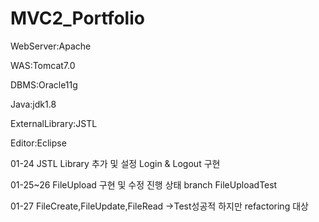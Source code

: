 # MVC2_Portfolio
WebServer:Apache

WAS:Tomcat7.0

DBMS:Oracle11g

Java:jdk1.8

ExternalLibrary:JSTL

Editor:Eclipse

01-24
JSTL Library 추가 및 설정 Login & Logout 구현

01-25~26
FileUpload 구현 및 수정 진행 상태 branch FileUploadTest

01-27 FileCreate,FileUpdate,FileRead ->Test성공적 하지만 refactoring 대상
